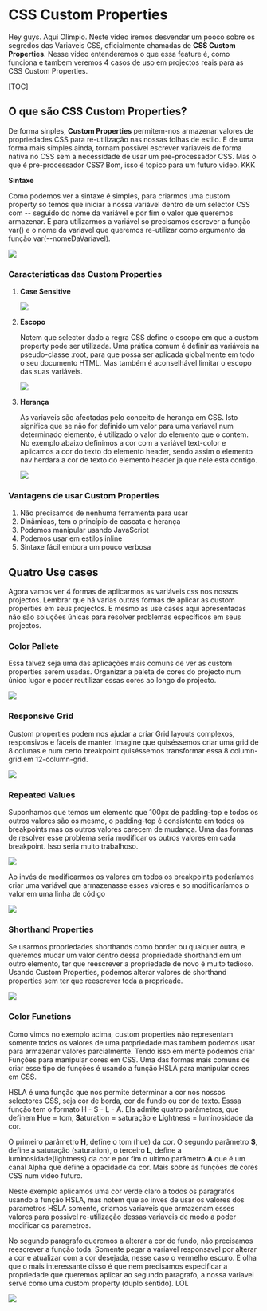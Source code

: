 # CSS Custom Properties

Hey guys. Aqui Olimpio. Neste video iremos desvendar um pooco sobre os segredos das Variaveis CSS, oficialmente chamadas de **CSS Custom Properties**. Nesse video entenderemos o que essa feature é, como funciona e tambem veremos 4 casos de uso em projectos reais para as CSS Custom Properties. 



[TOC]



## O que são CSS Custom Properties?

De forma sinples, **Custom Properties** permitem-nos armazenar valores de propriedades CSS para re-utilização nas nossas folhas de estilo. E de uma forma mais simples ainda, tornam possivel escrever variaveis de forma nativa no CSS sem a necessidade de usar um pre-processador CSS. Mas o que é pre-processador CSS? Bom, isso é topico para um futuro video. KKK



**Sintaxe**

Como podemos ver a sintaxe é simples, para criarmos uma custom property so temos que iniciar a nossa variável dentro de um selector CSS com -- seguido do nome da variável e por fim o valor que queremos armazenar. E para utilizarmos a variável so precisamos escrever a função var() e o nome da variavel que queremos re-utilizar como argumento da função var(--nomeDaVariavel).

![](/images/image-20220209173638202.png)



### Características das Custom Properties

1. **Case Sensitive** 

   ![](/images/image-20220209111506164.png)

   

2. **Escopo**

   Notem que selector dado a regra CSS define o escopo em que a custom property pode ser utilizada. Uma prática comum é definir as variáveis na pseudo-classe :root, para que possa ser aplicada globalmente em todo o seu documento HTML. Mas também é aconselhável limitar o escopo das suas variáveis.

   ![](/images/image-20220209172646403.png)

   

3. **Herança**

   As variaveis são afectadas pelo conceito de herança em CSS. Isto significa que se não for definido um valor para uma variavel num determinado elemento, é utilizado o valor do elemento que o contem. No exemplo abaixo definimos a cor com a variável text-color e aplicamos a cor do texto do elemento header, sendo assim o elemento nav herdara a cor de texto do elemento header ja que nele esta contigo.
   
   ![](images/image-20220209173159943.png)

### Vantagens de usar Custom Properties

1. Não precisamos de nenhuma ferramenta para usar
2. Dinâmicas, tem o princípio de cascata e herança
3. Podemos manipular usando JavaScript
4. Podemos usar em estilos inline
5. Sintaxe fácil embora um pouco verbosa

## Quatro Use cases

Agora vamos ver 4 formas de aplicarmos as variáveis css nos nossos projectos. Lembrar que há varias outras formas de aplicar as custom properties em seus projectos. E mesmo as use cases aqui apresentadas não são soluções únicas para resolver problemas específicos em seus projectos.



### Color Pallete

Essa talvez seja uma das aplicações mais comuns de ver as custom properties serem usadas. Organizar a paleta de cores do projecto num único lugar e poder reutilizar essas cores ao longo do projecto.

![](/images/image-20220209180446834.png)



### Responsive Grid

Custom properties podem nos ajudar a criar Grid layouts complexos, responsivos e fáceis de manter. Imagine que quiséssemos criar uma grid de 8 colunas e num certo breakpoint quiséssemos transformar essa 8 column-grid em 12-column-grid.

![](images/image-20220209180705373.png)

### Repeated Values

Suponhamos que temos um elemento que 100px de padding-top e todos os outros valores são os mesmo, o padding-top é consistente em todos os breakpoints mas os outros valores carecem de mudança. Uma das formas de resolver esse problema seria modificar os outros valores em cada breakpoint. Isso seria muito trabalhoso. 

![](/images/image-20220209182923331.png)

Ao invés de modificarmos os valores em todos os breakpoints poderíamos criar uma variável que armazenasse esses valores e so modificaríamos o valor em uma linha de código

![](/images/image-20220209183511534.png)



### Shorthand Properties

Se usarmos propriedades shorthands como border ou qualquer outra, e queremos mudar um valor dentro dessa propriedade shorthand em um outro elemento, ter que reescrever a propriedade de novo é muito tedioso. Usando Custom Properties, podemos alterar valores de shorthand properties sem ter que reescrever toda a proprieade. 

![](/images/image-20220209213547559.png)



### Color Functions

Como vimos no exemplo acima, custom properties não representam somente todos os valores de uma propriedade mas tambem podemos usar para armazenar valores parcialmente. Tendo isso em mente podemos criar Funções para manipular cores em CSS. Uma das formas mais comuns de criar esse tipo de funções é usando a função HSLA para manipular cores em CSS. 

HSLA é uma função que nos permite determinar a cor nos nossos selectores CSS, seja cor de borda, cor de fundo ou cor de texto. Esssa função tem o formato H - S - L - A. Ela admite quatro parâmetros, que definem **H**ue = tom, **S**aturation = saturação e **L**ightness = luminosidade da cor.

O primeiro parâmetro **H**, define o tom (hue) da cor. O segundo parâmetro **S**, define a saturação (saturation), o terceiro **L**, define a luminosidade(lightness) da cor e por fim o ultimo parâmetro **A** que é um canal Alpha que define a opacidade da cor. Mais sobre as funções de cores CSS num video futuro. 

Neste exemplo aplicamos uma cor verde claro a todos os paragrafos usando a função HSLA, mas notem que ao inves de usar os valores dos parametros HSLA somente, criamos variaveis que armazenam esses valores para possivel re-utilização dessas variaveis de modo a poder modificar os parametros. 

No segundo paragrafo queremos a alterar a cor de fundo, não precisamos reescrever a função toda. Somente pegar a variavel responsavel por alterar a cor e atualizar com a cor desejada, nesse caso o vermelho escuro. E olha que o mais interessante disso é que nem precisamos especificar a propriedade que queremos aplicar ao segundo paragrafo, a nossa variavel serve como uma custom property (duplo sentido). LOL

![](/images/image-20220209215535415.png)





